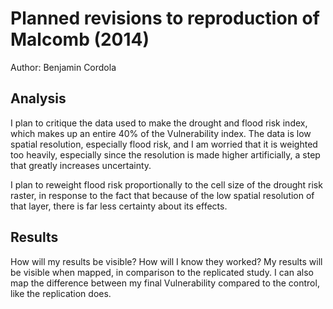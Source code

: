 # Planned revisions to reproduction of Malcomb (2014)

Author: Benjamin Cordola

## Analysis

I plan to critique the data used to make the drought and flood risk index, which makes up an entire 40% of the Vulnerability index. The data is low spatial resolution, especially flood risk, and I am worried that it is weighted too heavily, especially since the resolution is made higher artificially, a step that greatly increases uncertainty. 

I plan to reweight flood risk proportionally to the cell size of the drought risk raster, in response to the fact that because of the low spatial resolution of that layer, there is far less certainty about its effects. 


## Results
How will my results be visible? How will I know they worked?
My results will be visible when mapped, in comparison to the replicated study. I can also map the difference between my final Vulnerability compared to the control, like the replication does.  

